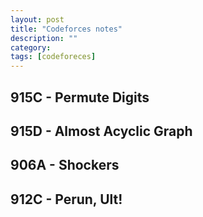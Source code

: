 ```yaml
---
layout: post
title: "Codeforces notes" 
description: ""
category: 
tags: [codeforeces]
---
```


915C - Permute Digits
--------

915D - Almost Acyclic Graph
--------

906A - Shockers
--------


912C - Perun, Ult!
--------

